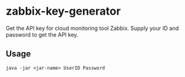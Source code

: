 # zabbix-key-generator
Get the API key for cloud monitoring tool Zabbix. Supply your ID and password to get the API key.

## Usage
`java -jar <jar-name> UserID Password`
